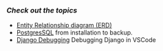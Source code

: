 ### ***_Check out the topics_***

 - [Entity Relationship diagram (ERD)](https://github.com/vive-999/postgreSQL/blob/main/ERD.md)
 - [PostgresSQL](https://github.com/vive-999/Topics/blob/main/PostgreSQL.md) from installation to backup.
 - [Django Debugging](https://github.com/vive-999/Topics/blob/main/Djangodebug.md) Debugging Django in VSCode
